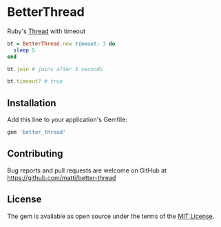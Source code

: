 # BetterThread

Ruby's [Thread](https://ruby-doc.org/core-2.5.0/Thread.html) with timeout

```ruby
bt = BetterThread.new timeout: 3 do
  sleep 5
end

bt.join # joins after 3 seconds

bt.timeout? # true

```
## Installation

Add this line to your application's Gemfile:

```ruby
gem 'better_thread'
```
## Contributing

Bug reports and pull requests are welcome on GitHub at https://github.com/matti/better-thread

## License

The gem is available as open source under the terms of the [MIT License](https://opensource.org/licenses/MIT).
